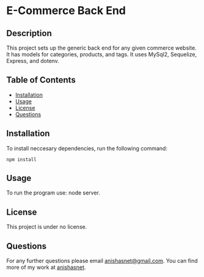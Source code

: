 
# E-Commerce Back End


## Description
This project sets up the generic back end for any given commerce website. It has models for categories, products, and tags. It uses MySql2, Sequelize, Express, and dotenv.
<!-- 
Walkthrough of Code, Seeding, Databases, Server: https://drive.google.com/file/d/1aFkoUmbxW5v_RKj-vCMzVAw1MumQtpHx/view?usp=sharing
Walkthrough of Route Testing in Insomnia: https://drive.google.com/file/d/1r6Eq-9MrwfesQuBzcPoRWq-7JC75nm0P/view?usp=sharing
-->

## Table of Contents
* [Installation](#installation)
* [Usage](#usage)
* [License](#license)
* [Questions](#questions)

## Installation

To install neccesary dependencies, run the following command:

```
npm install
```

## Usage

To run the program use: node server.

## License

This project is under no license.

## Questions

For any further questions please email anishasnet@gmail.com. You can find more of my work at [anishasnet](https://github.com/anishasnet).
    